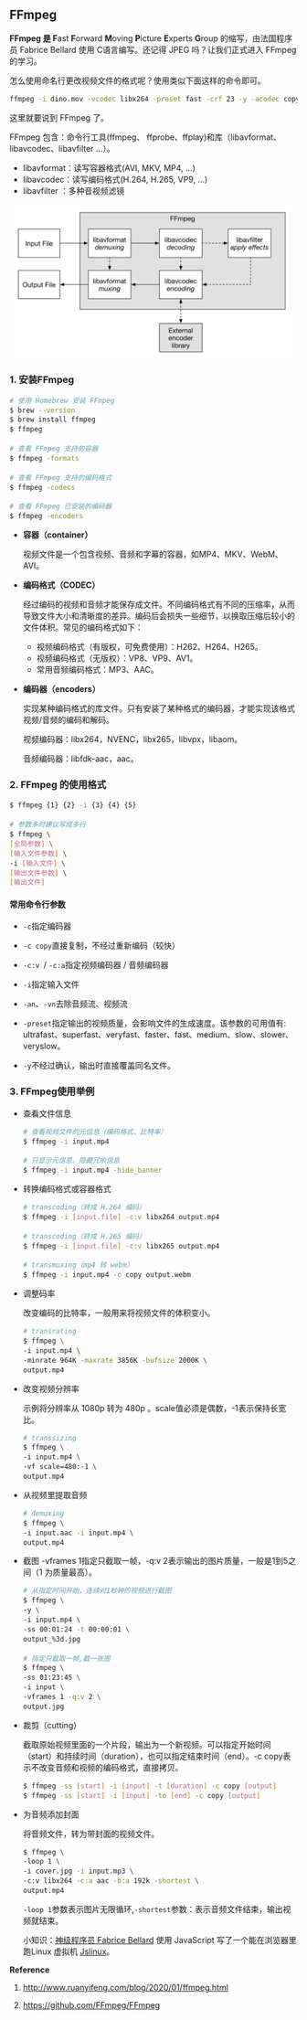 ## FFmpeg

**FFmpeg 是 F**ast **F**orward **M**oving **P**icture **E**xperts **G**roup 的缩写，由法国程序员 Fabrice Bellard 使用 C语言编写。还记得 JPEG 吗？让我们正式进入 FFmpeg 的学习。

怎么使用命名行更改视频文件的格式呢？使用类似下面这样的命令即可。

```bash
ffmpeg -i dino.mov -vcodec libx264 -preset fast -crf 23 -y -acodec copy dino.mp4
```

这里就要说到 FFmpeg 了。

FFmpeg 包含：命令行工具(ffmpeg、 ffprobe、ffplay)和库（libavformat、 libavcodec、libavfilter …）。

- libavformat：读写容器格式(AVI, MKV, MP4, …)
- libavcodec：读写编码格式(H.264, H.265, VP9, …)
- libavfilter ：多种音视频滤镜

![FFmpeg](images/ffmpeg.png)

### 1. 安装FFmpeg

```bash
# 使用 Homebrew 安装 FFmpeg
$ brew --version
$ brew install ffmpeg
$ ffmpeg

# 查看 FFmpeg 支持的容器
$ ffmpeg -formats	

# 查看 FFmpeg 支持的编码格式
$ ffmpeg -codecs

# 查看 FFmpeg 已安装的编码器
$ ffmpeg -encoders
```

- **容器（container）**

  视频文件是一个包含视频、音频和字幕的容器，如MP4、MKV、WebM、AVI。

- **编码格式（CODEC）**

  经过编码的视频和音频才能保存成文件。不同编码格式有不同的压缩率，从而导致文件大小和清晰度的差异。编码后会损失一些细节，以换取压缩后较小的文件体积。常见的编码格式如下：

  - 视频编码格式（有版权，可免费使用）：H262、H264、H265。
  - 视频编码格式（无版权）：VP8、VP9、AV1。
  - 常用音频编码格式：MP3、AAC。

- **编码器（encoders）**

  实现某种编码格式的库文件。只有安装了某种格式的编码器，才能实现该格式视频/音频的编码和解码。

  视频编码器：libx264，NVENC，libx265，libvpx，libaom。

  音频编码器：libfdk-aac，aac。

### 2. FFmpeg 的使用格式

```bash
$ ffmpeg {1} {2} -i {3} {4} {5}

# 参数多时建议写成多行
$ ffmpeg \
[全局参数] \
[输入文件参数] \
-i [输入文件] \
[输出文件参数] \
[输出文件]
```

#### 常用命令行参数

- `-c`指定编码器

- `-c copy`直接复制，不经过重新编码（较快）

- `-c:v `/ `-c:a`指定视频编码器 / 音频编码器

- `-i`指定输入文件

- `-an`、`-vn`去除音频流、视频流

- `-preset`指定输出的视频质量，会影响文件的生成速度。该参数的可用值有: ultrafast、superfast、veryfast、faster、fast、medium、slow、slower、veryslow。

- `-y`不经过确认，输出时直接覆盖同名文件。

  

### 3. FFmpeg使用举例

- 查看文件信息

  ```bash
  # 查看视频文件的元信息（编码格式、比特率）
  $ ffmpeg -i input.mp4
  
  # 只显示元信息，隐藏冗余信息
  $ ffmpeg -i input.mp4 -hide_banner
  ```

- 转换编码格式或容器格式

  ```bash
  # transcoding（转成 H.264 编码）
  $ ffmpeg -i [input.file] -c:v libx264 output.mp4
  
  # transcoding（转成 H.265 编码）
  $ ffmpeg -i [input.file] -c:v libx265 output.mp4
  
  # transmuxing（mp4 转 webm）
  $ ffmpeg -i input.mp4 -c copy output.webm
  ```

- 调整码率

  改变编码的比特率，一般用来将视频文件的体积变小。

  ```bash
  # transrating
  $ ffmpeg \
  -i input.mp4 \
  -minrate 964K -maxrate 3856K -bufsize 2000K \
  output.mp4
  ```

- 改变视频分辨率

  示例将分辨率从 1080p 转为 480p 。scale值必须是偶数，-1表示保持长宽比。

  ```bash
  # transsizing
  $ ffmpeg \
  -i input.mp4 \
  -vf scale=480:-1 \
  output.mp4
  ```

- 从视频里提取音频

  ```bash
  # demuxing
  $ ffmpeg \
  -i input.aac -i input.mp4 \
  output.mp4
  ```

- 截图
  -vframes 1指定只截取一帧，-q:v 2表示输出的图片质量，一般是1到5之间（1 为质量最高）。

  ```bash
  # 从指定时间开始，连续对1秒钟的视频进行截图
  $ ffmpeg \
  -y \
  -i input.mp4 \
  -ss 00:01:24 -t 00:00:01 \
  output_%3d.jpg
  
  # 指定只截取一帧,截一张图
  $ ffmpeg \
  -ss 01:23:45 \
  -i input \
  -vframes 1 -q:v 2 \
  output.jpg
  ```

- 裁剪（cutting）

  截取原始视频里面的一个片段，输出为一个新视频。可以指定开始时间（start）和持续时间（duration），也可以指定结束时间（end）。-c copy表示不改变音频和视频的编码格式，直接拷贝。

  ```bash
  $ ffmpeg -ss [start] -i [input] -t [duration] -c copy [output]
  $ ffmpeg -ss [start] -i [input] -to [end] -c copy [output]
  ```

- 为音频添加封面

  将音频文件，转为带封面的视频文件。

  ```bash
  $ ffmpeg \
  -loop 1 \
  -i cover.jpg -i input.mp3 \
  -c:v libx264 -c:a aac -b:a 192k -shortest \
  output.mp4
  ```

  `-loop 1`参数表示图片无限循环,`-shortest`参数：表示音频文件结束，输出视频就结束。

  
  
  小知识：[神级程序员 Fabrice Bellard](https://smartbear.com/blog/fabrice-bellard-portrait-of-a-super-productive-pro/) 使用 JavaScript 写了一个能在浏览器里跑Linux 虚拟机 [Jslinux](https://bellard.org/jslinux/)。
  
  

**Reference**

1. <http://www.ruanyifeng.com/blog/2020/01/ffmpeg.html>

2. <https://github.com/FFmpeg/FFmpeg>

   

